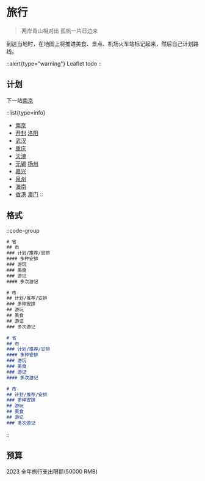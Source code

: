 # 旅行

> 两岸青山相对出 孤帆一片日边来

到达当地时，在地图上将推进美食、景点、机场火车站标记起来，然后自己计划路线。

::alert{type="warning"}
Leaflet todo
::

## 计划

下一站[南京](./China/Jiangsu#南京)

::list{type=info}

- [南京](./China/Jiangsu#南京)
- [开封](./China/Henan#开封) [洛阳](./China/Henan#洛阳)
- [武汉](./China/Hubei#武汉)
- [重庆](./China/Chongqing)
- [天津](./China/Tianjin)
- [无锡](./China/Jiangsu#无锡) [扬州](./China/Jiangsu#扬州)
- [嘉兴](./China/Zhejiang#嘉兴)
- [泉州](./China/Fujian#泉州)
- [海南](./China/Hainan)
- [香港](./hongkong) [澳门](./macao)
::

## 格式

::code-group

```txt [写法/省]
# 省
## 市
### 计划/推荐/安排
#### 多种安排
### 游玩
### 美食
### 游记
#### 多次游记
```

```txt [写法/市]
# 市
## 计划/推荐/安排
### 多种安排
## 游玩
## 美食
## 游记
### 多次游记
```

```markdown [显示/省]
# 省
## 市
### 计划/推荐/安排
#### 多种安排
### 游玩
### 美食
### 游记
#### 多次游记
```

```markdown [显示/市]
# 市
## 计划/推荐/安排
### 多种安排
## 游玩
## 美食
## 游记
### 多次游记
```

::

## 预算

2023 全年旅行支出限额(50000 RMB)
